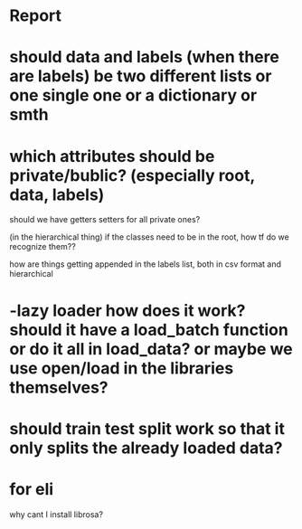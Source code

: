 # Report

# should data and labels (when there are labels) be two different lists or one single one or a dictionary or smth

# which attributes should be private/bublic? (especially root, data, labels)

should we have getters setters for all private ones?

(in the hierarchical thing) if the classes need to be in the root, how tf do we recognize them??

how are things getting appended in the labels list, both in csv format and hierarchical

# -lazy loader how does it work? should it have a load_batch function or do it all in load_data? or maybe we use open/load in the libraries themselves?

# should train test split work so that it only splits the already loaded data? 

# for eli
why cant I install librosa?